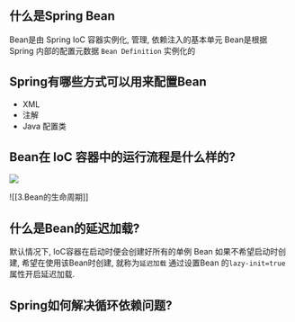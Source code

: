 ## 什么是Spring Bean
Bean是由 Spring IoC 容器实例化, 管理, 依赖注入的基本单元
Bean是根据 Spring 内部的配置元数据 `Bean Definition` 实例化的

## Spring有哪些方式可以用来配置Bean
- XML
- 注解
- Java 配置类

## Bean在 IoC 容器中的运行流程是什么样的?
![](https://picture-bed-1301848969.cos.ap-shanghai.myqcloud.com/20220613232321.png)

![[3.Bean的生命周期]]

## 什么是Bean的延迟加载?
默认情况下, IoC容器在启动时便会创建好所有的单例 Bean
如果不希望启动时创建, 希望在使用该Bean时创建, 就称为`延迟加载`
通过设置Bean 的`lazy-init=true`属性开启延迟加载.

## Spring如何解决循环依赖问题?
